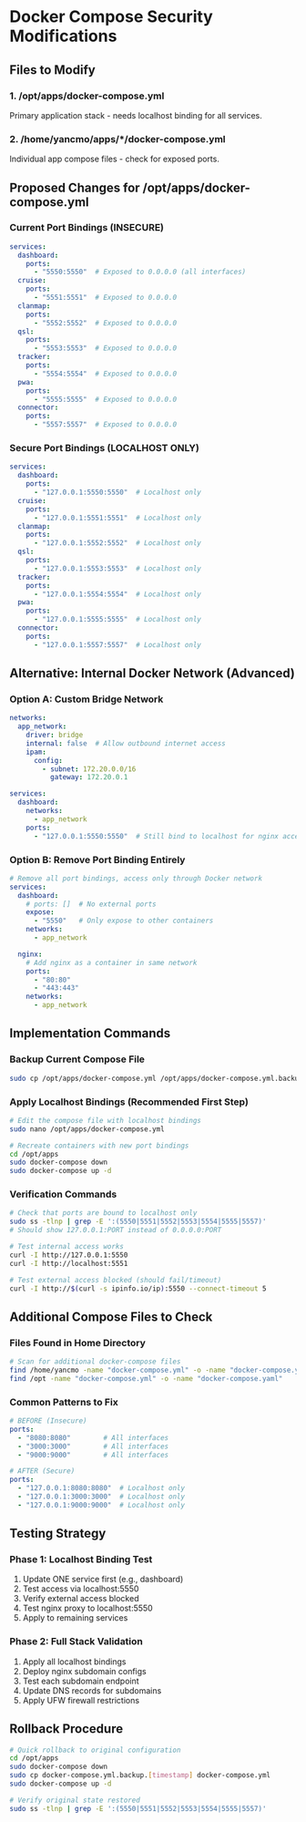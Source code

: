 # Docker Compose Security Modifications

## Files to Modify

### 1. /opt/apps/docker-compose.yml
Primary application stack - needs localhost binding for all services.

### 2. /home/yancmo/apps/*/docker-compose.yml  
Individual app compose files - check for exposed ports.

## Proposed Changes for /opt/apps/docker-compose.yml

### Current Port Bindings (INSECURE)
```yaml
services:
  dashboard:
    ports:
      - "5550:5550"  # Exposed to 0.0.0.0 (all interfaces)
  cruise:
    ports:
      - "5551:5551"  # Exposed to 0.0.0.0
  clanmap:
    ports:
      - "5552:5552"  # Exposed to 0.0.0.0
  qsl:
    ports:
      - "5553:5553"  # Exposed to 0.0.0.0
  tracker:
    ports:
      - "5554:5554"  # Exposed to 0.0.0.0
  pwa:
    ports:
      - "5555:5555"  # Exposed to 0.0.0.0
  connector:
    ports:
      - "5557:5557"  # Exposed to 0.0.0.0
```

### Secure Port Bindings (LOCALHOST ONLY)
```yaml
services:
  dashboard:
    ports:
      - "127.0.0.1:5550:5550"  # Localhost only
  cruise:
    ports:
      - "127.0.0.1:5551:5551"  # Localhost only
  clanmap:
    ports:
      - "127.0.0.1:5552:5552"  # Localhost only
  qsl:
    ports:
      - "127.0.0.1:5553:5553"  # Localhost only
  tracker:
    ports:
      - "127.0.0.1:5554:5554"  # Localhost only
  pwa:
    ports:
      - "127.0.0.1:5555:5555"  # Localhost only
  connector:
    ports:
      - "127.0.0.1:5557:5557"  # Localhost only
```

## Alternative: Internal Docker Network (Advanced)

### Option A: Custom Bridge Network
```yaml
networks:
  app_network:
    driver: bridge
    internal: false  # Allow outbound internet access
    ipam:
      config:
        - subnet: 172.20.0.0/16
          gateway: 172.20.0.1

services:
  dashboard:
    networks:
      - app_network
    ports:
      - "127.0.0.1:5550:5550"  # Still bind to localhost for nginx access
```

### Option B: Remove Port Binding Entirely
```yaml
# Remove all port bindings, access only through Docker network
services:
  dashboard:
    # ports: []  # No external ports
    expose:
      - "5550"   # Only expose to other containers
    networks:
      - app_network

  nginx:
    # Add nginx as a container in same network
    ports:
      - "80:80"
      - "443:443"
    networks:
      - app_network
```

## Implementation Commands

### Backup Current Compose File
```bash
sudo cp /opt/apps/docker-compose.yml /opt/apps/docker-compose.yml.backup.$(date +%Y%m%d_%H%M%S)
```

### Apply Localhost Bindings (Recommended First Step)
```bash
# Edit the compose file with localhost bindings
sudo nano /opt/apps/docker-compose.yml

# Recreate containers with new port bindings
cd /opt/apps
sudo docker-compose down
sudo docker-compose up -d
```

### Verification Commands
```bash
# Check that ports are bound to localhost only
sudo ss -tlnp | grep -E ':(5550|5551|5552|5553|5554|5555|5557)'
# Should show 127.0.0.1:PORT instead of 0.0.0.0:PORT

# Test internal access works
curl -I http://127.0.0.1:5550
curl -I http://localhost:5551

# Test external access blocked (should fail/timeout)
curl -I http://$(curl -s ipinfo.io/ip):5550 --connect-timeout 5
```

## Additional Compose Files to Check

### Files Found in Home Directory
```bash
# Scan for additional docker-compose files
find /home/yancmo -name "docker-compose.yml" -o -name "docker-compose.yaml"
find /opt -name "docker-compose.yml" -o -name "docker-compose.yaml"
```

### Common Patterns to Fix
```yaml
# BEFORE (Insecure)
ports:
  - "8080:8080"        # All interfaces
  - "3000:3000"        # All interfaces
  - "9000:9000"        # All interfaces

# AFTER (Secure)  
ports:
  - "127.0.0.1:8080:8080"  # Localhost only
  - "127.0.0.1:3000:3000"  # Localhost only
  - "127.0.0.1:9000:9000"  # Localhost only
```

## Testing Strategy

### Phase 1: Localhost Binding Test
1. Update ONE service first (e.g., dashboard)
2. Test access via localhost:5550 
3. Verify external access blocked
4. Test nginx proxy to localhost:5550
5. Apply to remaining services

### Phase 2: Full Stack Validation
1. Apply all localhost bindings
2. Deploy nginx subdomain configs
3. Test each subdomain endpoint
4. Update DNS records for subdomains
5. Apply UFW firewall restrictions

## Rollback Procedure
```bash
# Quick rollback to original configuration
cd /opt/apps
sudo docker-compose down
sudo cp docker-compose.yml.backup.[timestamp] docker-compose.yml
sudo docker-compose up -d

# Verify original state restored
sudo ss -tlnp | grep -E ':(5550|5551|5552|5553|5554|5555|5557)'
```